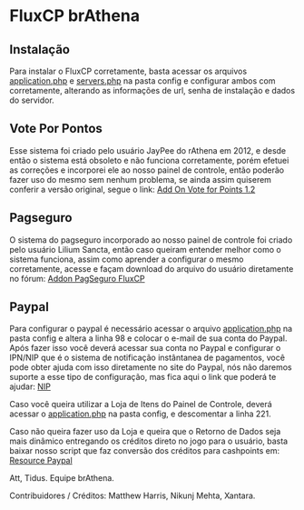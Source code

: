 # FluxCP brAthena

## Instalação
Para instalar o FluxCP corretamente, basta acessar os arquivos [application.php](https://github.com/brAthena/FluxCP/blob/master/config/application.php) e [servers.php](https://github.com/brAthena/FluxCP/blob/master/config/servers.php) na pasta config e configurar ambos com corretamente, alterando as informações de url, senha de instalação e dados do servidor.

## Vote Por Pontos
Esse sistema foi criado pelo usuário JayPee do rAthena em 2012, e desde então o sistema está obsoleto e não funciona corretamente, porém efetuei as correções e incorporei ele ao nosso painel de controle, então poderão fazer uso do mesmo sem nenhum problema, se ainda assim quiserem conferir a versão original, segue o link: [Add On Vote for Points 1.2](https://rathena.org/board/topic/60640-fluxcp-addon-vote-for-points/)

## Pagseguro
O sistema do pagseguro incorporado ao nosso painel de controle foi criado pelo usuário Lilium Sancta, então caso queiram entender melhor como o sistema funciona, assim como aprender a configurar o mesmo corretamente, acesse e façam download do arquivo do usuário diretamente no fórum: [Addon PagSeguro FluxCP](http://forum.brathena.org/index.php/topic/22210-addon-pagseguro-fluxcp/)

## Paypal
Para configurar o paypal é necessário acessar o arquivo [application.php](https://github.com/brAthena/FluxCP/blob/master/config/application.php) na pasta config e altera a linha 98 e colocar o e-mail de sua conta do Paypal. Após fazer isso você deverá acessar sua conta no Paypal e configurar o IPN/NIP que é o sistema de notificação instântanea de pagamentos, você pode obter ajuda com isso diretamente no site do Paypal, nós não daremos suporte a esse tipo de configuração, mas fica aqui o link que poderá te ajudar:  [NIP](https://www.paypal.com/br/cgi-bin/webscr?cmd=p/acc/ipn-info-outside)

Caso você queira utilizar a Loja de Itens do Painel de Controle, deverá acessar o [application.php](https://github.com/brAthena/FluxCP/blob/master/config/application.php) na pasta config, e descomentar a linha 221.

Caso não queira fazer uso da Loja e queira que o Retorno de Dados seja mais dinâmico entregando os créditos direto no jogo para o usuário, basta baixar nosso script que faz conversão dos créditos para cashpoints em: [Resource Paypal](http://forum.brathena.org/index.php/files/file/3230-resources-fluxcp-bra/)

Att, Tidus.
Equipe brAthena.

Contribuidores / Créditos: Matthew Harris, Nikunj Mehta, Xantara.
